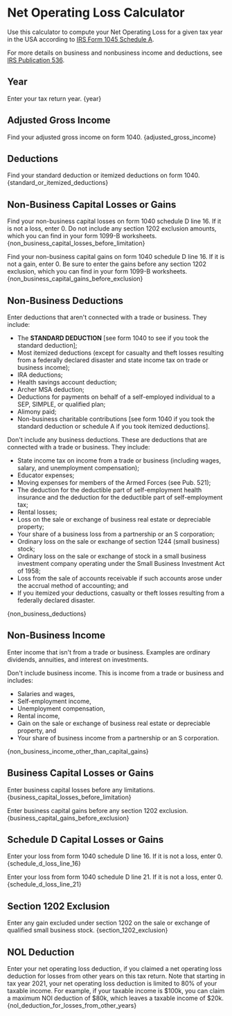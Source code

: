 # Net Operating Loss Calculator

Use this calculator to compute your Net Operating Loss for a given tax year in the USA according to [IRS Form 1045 Schedule A](https://www.irs.gov/forms-pubs/about-form-1045).

For more details on business and nonbusiness income and deductions, see [IRS Publication 536](https://www.irs.gov/forms-pubs/about-publication-536).

## Year

Enter your tax return year.
{year}

## Adjusted Gross Income

Find your adjusted gross income on form 1040.
{adjusted_gross_income}

## Deductions

Find your standard deduction or itemized deductions on form 1040.
{standard_or_itemized_deductions}

## Non-Business Capital Losses or Gains

Find your non-business capital losses on form 1040 schedule D line 16. If it is not a loss, enter 0. Do not include any section 1202 exclusion amounts, which you can find in your form 1099-B worksheets.
{non_business_capital_losses_before_limitation}

Find your non-business capital gains on form 1040 schedule D line 16. If it is not a gain, enter 0. Be sure to enter the gains before any section 1202 exclusion, which you can find in your form 1099-B worksheets.
{non_business_capital_gains_before_exclusion}

## Non-Business Deductions

Enter deductions that aren't connected with a trade or business. They include:
- The **STANDARD DEDUCTION** [see form 1040 to see if you took the standard deduction];
- Most itemized deductions (except for casualty and theft losses resulting from a federally declared disaster and state income tax on trade or business income);
- IRA deductions;
- Health savings account deduction;
- Archer MSA deduction;
- Deductions for payments on behalf of a self-employed individual to a SEP, SIMPLE, or qualified plan;
- Alimony paid;
- Non-business charitable contributions [see form 1040 if you took the standard deduction or schedule A if you took itemized deductions].

Don't include any business deductions. These are deductions that are connected with a trade or business. They include:
- State income tax on income from a trade or business (including wages, salary, and unemployment compensation);
- Educator expenses;
- Moving expenses for members of the Armed Forces (see Pub. 521);
- The deduction for the deductible part of self-employment health insurance and the deduction for the deductible part of self-employment tax;
- Rental losses;
- Loss on the sale or exchange of business real estate or depreciable property;
- Your share of a business loss from a partnership or an S corporation;
- Ordinary loss on the sale or exchange of section 1244 (small business) stock;
- Ordinary loss on the sale or exchange of stock in a small business investment company operating under the Small Business Investment Act of 1958;
- Loss from the sale of accounts receivable if such accounts arose under the accrual method of accounting; and
- If you itemized your deductions, casualty or theft losses resulting from a federally declared disaster.

{non_business_deductions}

## Non-Business Income

Enter income that isn't from a trade or business. Examples are ordinary dividends, annuities, and interest on investments.

Don't include business income. This is income from a trade or business and includes:
- Salaries and wages,
- Self-employment income,
- Unemployment compensation,
- Rental income,
- Gain on the sale or exchange of business real estate or depreciable property, and
- Your share of business income from a partnership or an S corporation.

{non_business_income_other_than_capital_gains}

## Business Capital Losses or Gains

Enter business capital losses before any limitations.
{business_capital_losses_before_limitation}

Enter business capital gains before any section 1202 exclusion.
{business_capital_gains_before_exclusion}

## Schedule D Capital Losses or Gains

Enter your loss from form 1040 schedule D line 16. If it is not a loss, enter 0.
{schedule_d_loss_line_16}

Enter your loss from form 1040 schedule D line 21. If it is not a loss, enter 0.
{schedule_d_loss_line_21}

## Section 1202 Exclusion

Enter any gain excluded under section 1202 on the sale or exchange of qualified small business stock.
{section_1202_exclusion}

## NOL Deduction

Enter your net operating loss deduction, if you claimed a net operating loss deduction for losses from other years on this tax return. Note that starting in tax year 2021, your net operating loss deduction is limited to 80% of your taxable income. For example, if your taxable income is $100k, you can claim a maximum NOl deduction of $80k, which leaves a taxable income of $20k.
{nol_deduction_for_losses_from_other_years}

